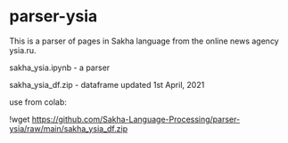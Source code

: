 # parser-ysia
This is a parser of pages in Sakha language from the online news agency ysia.ru.

sakha_ysia.ipynb - a parser

sakha_ysia_df.zip - dataframe updated 1st April, 2021

use from colab:

!wget https://github.com/Sakha-Language-Processing/parser-ysia/raw/main/sakha_ysia_df.zip
